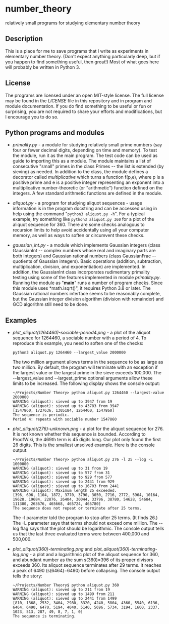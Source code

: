 # number_theory
relatively small programs for studying elementary number theory

## Description

This is a place for me to save programs that I write as experiments in elementary number theory.  (Don't expect anything particularly deep, but if you happen to find something useful, then great!)  Most of what goes here will probably be written in Python 3.

## License

The programs are licensed under an open MIT-style license.  The full license may be found in the *LICENSE* file in this repository and in program and module documentation.  If you do find something to be useful or fun or surprising, you are not required to share your efforts and modifications, but I encourage you to do so.

## Python programs and modules

* *primality.py* - a module for studying relatively small prime numbers (say four or fewer decimal digits, depending on time and memory).  To test the module, run it as the main program.  The test code can be used as guide to importing this as a module.  The module maintains a list of consecutive "small" primes in the class Primes -- the list is extended (by sieving) as needed.  In addition to the class, the module defines a decorator called *multiplicative* which turns a function f(p,e), where p is a positive prime and e is a positive integer representing an exponent into a multiplicative number-theoretic (or "arithmetic") function defined on the integers.  A few standard arithmetic functions are defined in the module.

* *aliquot.py* - a program for studying aliquot sequences - usage information is in the program docstring and can be accessed using in help using the command "`python3 aliquot.py -h`".  For a typical example, try something like `python3 aliquot.py 360` for a plot of the aliquot sequence for 360.  There are some checks analogous to recursion limits to help avoid accidentally using all your computer memory, as well as ways to soften or circumvent these checks.

* *gaussian_int.py* - a module which implements Gaussian integers (class GaussianInt -- complex numbers whose real and imaginary parts are both integers) and Gaussian rational numbers (class GaussianFrac -- quotients of Gaussian integers).  Basic operations (addition, subtraction, multiplication, division, and exponentiation) are implemented.  In addition, the GaussianInt class incorporates rudimentary primality testing using some of the features implemented in module *primality.py*.  Running the module as "__main__" runs a number of program checks.  Since this module uses *math.isqrt()", it requires Python 3.8 or later.  The Gaussian rational numbers interface seems to be reasonably complete, but the Gaussian integer division algorithm (division with remainder) and GCD algorithm still need to be done.

## Examples

* *plot_aliquot(1264460)-sociable-period4.png* - a plot of the aliquot sequence for 1264460, a sociable number with a period of 4.  To reproduce this example, you need to soften one of the checks:
  ```
  python3 aliquot.py 1264460 --largest_value 2000000
  ```
  The two million argument allows terms in the sequence to be as large as two million.  By default, the program will terminate with an exception if the largest value or the largest prime in the sieve exceeds 100,000.  The --largest_value and --largest_prime optional arguments allow these limits to be increased.  The following display shows the console output:
  ```
  ~/Projects/Number Theory> python aliquot.py 1264460 --largest-value 2000000
  WARNING (aliquot): sieved up to 3947 from 19
  WARNING (aliquot): sieved up to 43783 from 3947
  [1547860, 1727636, 1305184, 1264460, 1547860]
  The sequence is periodic.
  Period 4: repeats with sociable number 1547860
  ```
 
* *plot_aliquot(276)-unknown.png* - a plot for the aliquot sequence for 276.  It is not known whether this sequence is bounded. According to ProofWiki, the 469th term is 45 digits long.  Our plot only found the first 26 digits.  This is the smallest unsolved example.  Here is the console output:
  ```
  ~/Projects/Number Theory> python aliquot.py 276 -l 25 --log -L 1000000
  WARNING (aliquot): sieved up to 31 from 19
  WARNING (aliquot): sieved up to 577 from 31
  WARNING (aliquot): sieved up to 929 from 577
  WARNING (aliquot): sieved up to 2441 from 929
  WARNING (aliquot): sieved up to 16703 from 2441
  WARNING (aliquot): Maximum length 25 exceeded.
  [396, 696, 1104, 1872, 3770, 3790, 3050, 2716, 2772, 5964, 10164, 19628, 19684, 22876, 26404, 30044, 33796, 38780, 54628, 54684, 111300, 263676, 465668, 465724, 465780]
  The sequence does not repeat or terminate after 25 terms.
  ```
  The -l parameter told the program to stop after 25 terms.  (It finds 26.)  The -L parameter says that terms should not exceed ome million.  The --log flag says that the plot should be logarithmic. The console output tells us that the last three evaluated terms were between 400,000 and 500,000.

* *plot_aliquot(360)-terminating.png* and *plot_aliquot(360)-terminating-log.png* - a plot and a logarithmic plot of the aliquot sequence for 360, and abundant number as the sum s(360)=396 of its proper divisors exceeds 360.  Its aliquot sequence terminates after 29 terms.  It reaches a peak of 6490 (s(6464)=6490) before collapsing.  The console output tells the story:
  ```
  ~/Projects/Number Theory$ python aliquot.py 360
  WARNING (aliquot): sieved up to 211 from 19
  WARNING (aliquot): sieved up to 1499 from 211
  WARNING (aliquot): sieved up to 2441 from 1499
  [810, 1368, 2532, 3404, 2980, 3320, 4240, 5804, 4360, 5540, 6136, 6464, 6490, 6470, 5194, 4040, 5140, 5696, 5734, 3194, 1600, 2337, 1023, 513, 287, 49, 8, 7, 1, 0]
  The sequence is terminating.
  ```
